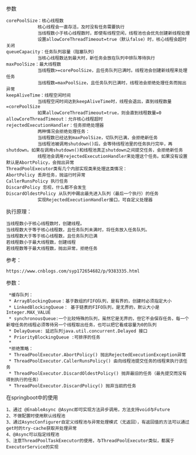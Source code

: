 参数

    corePoolSize：核心线程数
                核心线程会一直存活，及时没有任务需要执行
                当线程数小于核心线程数时，即使有线程空闲，线程池也会优先创建新线程处理
                设置allowCoreThreadTimeout=true（默认false）时，核心线程会超时关闭
    queueCapacity：任务队列容量（阻塞队列）
                当核心线程数达到最大时，新任务会放在队列中排队等待执行
    maxPoolSize：最大线程数
                当线程数>=corePoolSize，且任务队列已满时。线程池会创建新线程来处理任务
                当线程数=maxPoolSize，且任务队列已满时，线程池会拒绝处理任务而抛出异常
    keepAliveTime：线程空闲时间
                当线程空闲时间达到keepAliveTime时，线程会退出，直到线程数量=corePoolSize
                如果allowCoreThreadTimeout=true，则会直到线程数量=0
    allowCoreThreadTimeout：允许核心线程超时
    rejectedExecutionHandler：任务拒绝处理器
                两种情况会拒绝处理任务：
                当线程数已经达到maxPoolSize，切队列已满，会拒绝新任务
                当线程池被调用shutdown()后，会等待线程池里的任务执行完毕，再shutdown。如果在调用shutdown()和线程池真正shutdown之间提交任务，会拒绝新任务
                线程池会调用rejectedExecutionHandler来处理这个任务。如果没有设置默认是AbortPolicy，会抛出异常
    ThreadPoolExecutor类有几个内部实现类来处理这类情况：
    AbortPolicy 丢弃任务，抛运行时异常
    CallerRunsPolicy 执行任务
    DiscardPolicy 忽视，什么都不会发生
    DiscardOldestPolicy 从队列中踢出最先进入队列（最后一个执行）的任务
                实现RejectedExecutionHandler接口，可自定义处理器

执行原理：

    当线程数小于核心线程数时，创建线程。
    当线程数大于等于核心线程数，且任务队列未满时，将任务放入任务队列。
    当线程数大于等于核心线程数，且任务队列已满
    若线程数小于最大线程数，创建线程
    若线程数等于最大线程数，抛出异常，拒绝任务

参考：
    
    https://www.cnblogs.com/syp172654682/p/9383335.html

参数：

     *缓存队列：
     * ArrayBlockingQueue：基于数组的FIFO队列，是有界的，创建时必须指定大小
     * LinkedBlockingQueue： 基于链表的FIFO队列，是无界的，默认大小是 Integer.MAX_VALUE
     * synchronousQueue:一个比较特殊的队列，虽然它是无界的，但它不会保存任务，每一个新增任务的线程必须等待另一个线程取出任务，也可以把它看成容量为0的队列
     * DelayQueue: 延迟队列java.util.concurrent.Delayed 接口
     * PriorityBlockingQueue :可排序的任务
     *
     *拒绝策略：
     * ThreadPoolExecutor.AbortPolicy() 抛出RejectedExecutionException异常
     * ThreadPoolExecutor.CallerRunsPolicy() 由向线程池提交任务的线程来执行该任务
     * ThreadPoolExecutor.DiscardOldestPolicy() 抛弃最旧的任务（最先提交而没有得到执行的任务）
     * ThreadPoolExecutor.DiscardPolicy() 抛弃当前的任务

在springboot中的使用

    1、通过 @EnableAsync @Async即可实现方法异步调用，方法支持void与Future
    2、不做配置时使用默认线程池
    3、通过AsyncConfigurer自定义线程池与异常处理模式（无返回），有返回值的方法可以通过get时的try-cache获取并处理异常
    4、@Async可以指定线程池
    5、注意ThreadPoolTaskExecutor的使用，与ThreadPoolExecutor类似，都属于ExecutorService的实现